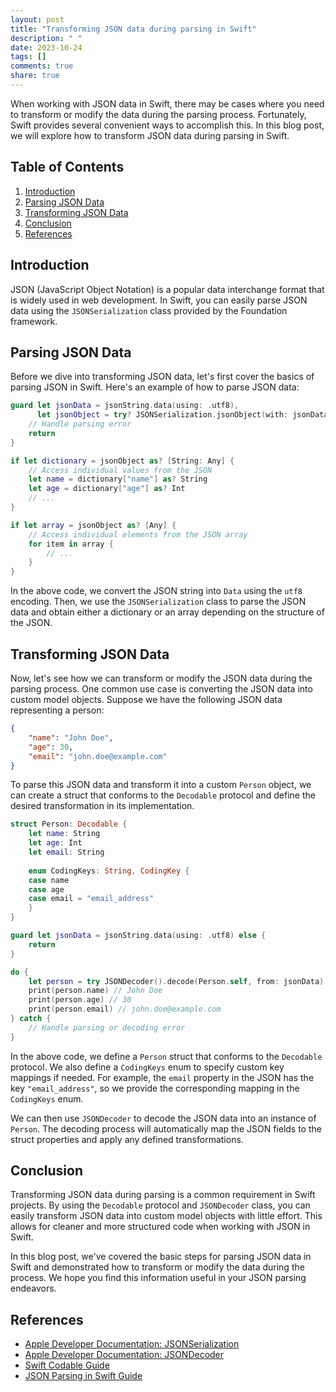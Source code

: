 ```yaml
---
layout: post
title: "Transforming JSON data during parsing in Swift"
description: " "
date: 2023-10-24
tags: []
comments: true
share: true
---
```


When working with JSON data in Swift, there may be cases where you need to transform or modify the data during the parsing process. Fortunately, Swift provides several convenient ways to accomplish this. In this blog post, we will explore how to transform JSON data during parsing in Swift.

## Table of Contents

1. [Introduction](#introduction)
2. [Parsing JSON Data](#parsing-json-data)
3. [Transforming JSON Data](#transforming-json-data)
4. [Conclusion](#conclusion)
5. [References](#references)

## Introduction<a name="introduction"></a>

JSON (JavaScript Object Notation) is a popular data interchange format that is widely used in web development. In Swift, you can easily parse JSON data using the `JSONSerialization` class provided by the Foundation framework.

## Parsing JSON Data<a name="parsing-json-data"></a>

Before we dive into transforming JSON data, let's first cover the basics of parsing JSON in Swift. Here's an example of how to parse JSON data:

```swift
guard let jsonData = jsonString.data(using: .utf8),
      let jsonObject = try? JSONSerialization.jsonObject(with: jsonData, options: []) else {
    // Handle parsing error
    return
}

if let dictionary = jsonObject as? [String: Any] {
    // Access individual values from the JSON
    let name = dictionary["name"] as? String
    let age = dictionary["age"] as? Int
    // ...
}

if let array = jsonObject as? [Any] {
    // Access individual elements from the JSON array
    for item in array {
        // ...
    }
}
```

In the above code, we convert the JSON string into `Data` using the `utf8` encoding. Then, we use the `JSONSerialization` class to parse the JSON data and obtain either a dictionary or an array depending on the structure of the JSON.

## Transforming JSON Data<a name="transforming-json-data"></a>

Now, let's see how we can transform or modify the JSON data during the parsing process. One common use case is converting the JSON data into custom model objects. Suppose we have the following JSON data representing a person:

```json
{
    "name": "John Doe",
    "age": 30,
    "email": "john.doe@example.com"
}
```

To parse this JSON data and transform it into a custom `Person` object, we can create a struct that conforms to the `Decodable` protocol and define the desired transformation in its implementation.

```swift
struct Person: Decodable {
    let name: String
    let age: Int
    let email: String
    
    enum CodingKeys: String, CodingKey {
    case name
    case age
    case email = "email_address"
    }
}

guard let jsonData = jsonString.data(using: .utf8) else {
    return
}

do {
    let person = try JSONDecoder().decode(Person.self, from: jsonData)
    print(person.name) // John Doe
    print(person.age) // 30
    print(person.email) // john.doe@example.com
} catch {
    // Handle parsing or decoding error
}
```

In the above code, we define a `Person` struct that conforms to the `Decodable` protocol. We also define a `CodingKeys` enum to specify custom key mappings if needed. For example, the `email` property in the JSON has the key `"email_address"`, so we provide the corresponding mapping in the `CodingKeys` enum.

We can then use `JSONDecoder` to decode the JSON data into an instance of `Person`. The decoding process will automatically map the JSON fields to the struct properties and apply any defined transformations.

## Conclusion<a name="conclusion"></a>

Transforming JSON data during parsing is a common requirement in Swift projects. By using the `Decodable` protocol and `JSONDecoder` class, you can easily transform JSON data into custom model objects with little effort. This allows for cleaner and more structured code when working with JSON in Swift.

In this blog post, we've covered the basic steps for parsing JSON data in Swift and demonstrated how to transform or modify the data during the process. We hope you find this information useful in your JSON parsing endeavors.

## References<a name="references"></a>

- [Apple Developer Documentation: JSONSerialization](https://developer.apple.com/documentation/foundation/jsonserialization)
- [Apple Developer Documentation: JSONDecoder](https://developer.apple.com/documentation/foundation/jsondecoder)
- [Swift Codable Guide](https://swift.org/blog/encoding-decoding-custom-types/)
- [JSON Parsing in Swift Guide](https://www.raywenderlich.com/5492/json-parsing-in-swift)